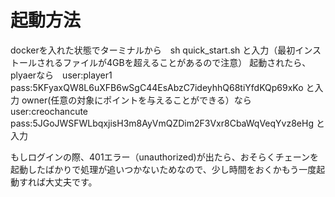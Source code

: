 # 起動方法
dockerを入れた状態でターミナルから　sh quick_start.sh と入力（最初インストールされるファイルが4GBを超えることがあるので注意）
起動されたら、plyaerなら　user:player1 pass:5KFyaxQW8L6uXFB6wSgC44EsAbzC7ideyhhQ68tiYfdKQp69xKo と入力
owner(任意の対象にポイントを与えることができる）なら　user:creochancute pass:5JGoJWSFWLbqxjisH3m8AyVmQZDim2F3Vxr8CbaWqVeqYvz8eHg と入力

もしログインの際、401エラー（unauthorized)が出たら、おそらくチェーンを起動したばかりで処理が追いつかないためなので、少し時間をおくかもう一度起動すれば大丈夫です。
